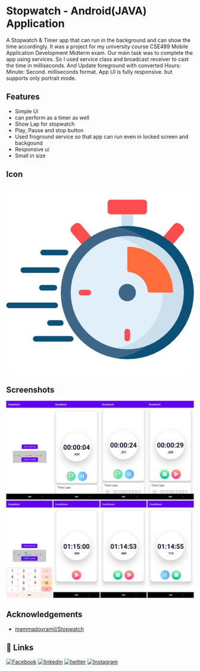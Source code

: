 
# Stopwatch - Android(JAVA) Application

A Stopwatch & Timer app that can run in the background and can show the time accordingly. It was a project for my university course CSE489 Mobile Application Development Midterm exam. Our main task was to complete the app using services. So I used service class and broadcast receiver to cast the time in milliseconds. And Update foreground with converted Hours: Minute: Second. milliseconds format. App UI is fully responsive. but supports only portrait mode.


## Features

- Simple Ui
- can perform as a timer as well
- Show Lap for stopwatch
- Play, Pause and stop button
- Used froground service so that app can run even in locked screen and backgound
- Responsive ui
- Small in size

## Icon
![icon](ScreenShot/stopwatch_icon.png)

<!--
## Demo

![Demo](ScreenShot/) -->


## Screenshots

![App Screenshot](ScreenShot/stopwatch.png)
![App Screenshot](ScreenShot/Timer.png)


## Acknowledgements

 - [mammadovramil/Stopwatch](https://github.com/mammadovramil/Stopwatch)


## 🔗 Links
[![Facebook](https://img.shields.io/badge/Facebook-1877F2?style=for-the-badge&logo=facebook&logoColor=white)](https://www.facebook.com/c.dipu0/)
[![linkedin](https://img.shields.io/badge/linkedin-0A66C2?style=for-the-badge&logo=linkedin&logoColor=white)](https://www.linkedin.com/in/md-asad-chowdhury-dipu/)
[![twitter](https://img.shields.io/badge/twitter-1DA1F2?style=for-the-badge&logo=twitter&logoColor=white)](https://twitter.com/dipu093)
[![Instagram](https://img.shields.io/badge/Instagram-E4405F?style=for-the-badge&logo=instagram&logoColor=white)](https://www.instagram.com/c.dipu0/)